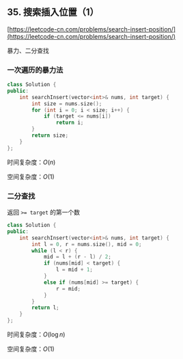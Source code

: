 ## 35. 搜索插入位置（1）

[https://leetcode-cn.com/problems/search-insert-position/](https://leetcode-cn.com/problems/search-insert-position/)

暴力、二分查找

### 一次遍历的暴力法

```c++
class Solution {
public:
    int searchInsert(vector<int>& nums, int target) {
        int size = nums.size();
        for (int i = 0; i < size; i++) {
            if (target <= nums[i])
                return i;
        }
        return size;
    }
};
```

时间复杂度：$O(n)$

空间复杂度：$O(1)$

### 二分查找

返回 `>= target` 的第一个数

```c++
class Solution {
public:
    int searchInsert(vector<int>& nums, int target) {
        int l = 0, r = nums.size(), mid = 0;
        while (l < r) {
            mid = l + (r - l) / 2;
            if (nums[mid] < target) {
                l = mid + 1;
            }
            else if (nums[mid] >= target) {
                r = mid;
            }
        }
        return l;
    }
};
```

时间复杂度：$O(\log n)$

空间复杂度：$O(1)$